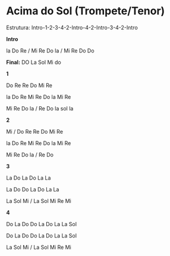 # **Acima do Sol (Trompete/Tenor)**

Estrutura: Intro-1-2-3-4-2-Intro-4-2-Intro-3-4-2-Intro

**Intro**

la Do Re / Mi Re Do la / Mi Re Do Do

**Final:** DO La Sol Mi do

**1**

Do Re Re Do Mi Re

la Do Re Mi Re Do la Mi Re

Mi Re Do la / Re Do la sol la

**2**

Mi / Do Re Re Do Mi Re

la Do Re Mi Re Do la Mi Re

Mi Re Do la / Re Do

**3**

La Do La Do La La

La Do Do La Do La La

La Sol Mi / La Sol Mi Re Mi

**4**

Do La Do Do La Do La La Sol

Do La Do Do La Do La La Sol

La Sol Mi / La Sol Mi Re Mi